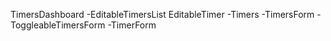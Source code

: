 TimersDashboard
  -EditableTimersList
    EditableTimer
      -Timers
      -TimersForm
  -ToggleableTimersForm
    -TimerForm